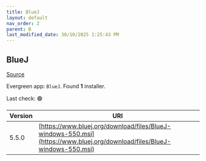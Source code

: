 ```yaml
---
title: BlueJ
layout: default
nav_order: 2
parent: B
last_modified_date: 30/10/2025 1:25:43 PM
---
```


## BlueJ

[Source](https://www.bluej.org/)

Evergreen app: `BlueJ`. Found **1** installer.

Last check: 🟢

| Version | URI                                                                                                                      |
| ------- | ------------------------------------------------------------------------------------------------------------------------ |
| 5.5.0   | [https://www.bluej.org/download/files/BlueJ-windows-550.msi](https://www.bluej.org/download/files/BlueJ-windows-550.msi) |
